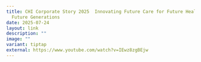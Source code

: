 ```yaml
---
title: CHI Corporate Story 2025  Innovating Future Care for Future Health for
  Future Generations
date: 2025-07-24
layout: link
description: ""
image: ""
variant: tiptap
external: https://www.youtube.com/watch?v=IEwz8zgBEjw
---
```

